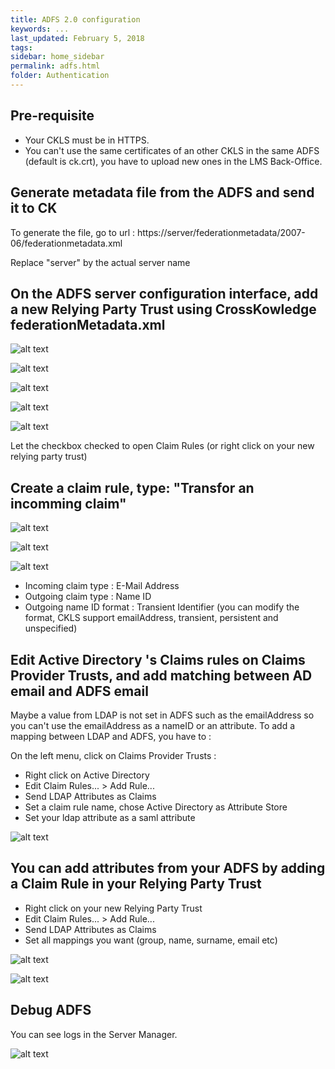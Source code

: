```yaml
---
title: ADFS 2.0 configuration
keywords: ...
last_updated: February 5, 2018
tags:
sidebar: home_sidebar
permalink: adfs.html
folder: Authentication
---
```


## Pre-requisite

* Your CKLS must be in HTTPS.
* You can't use the same certificates of an other CKLS in the same ADFS (default is ck.crt), you have to upload new ones in the LMS Back-Office.


## Generate metadata file from the ADFS and send it to CK

To generate the file, go to url : https://server/federationmetadata/2007-06/federationmetadata.xml

Replace "server" by the actual server name

## On the ADFS server configuration interface, add a new Relying Party Trust using CrossKowledge federationMetadata.xml


![alt text](http://developers.crossknowledge.com/images/Party_trust_1.jpg)

![alt text](http://developers.crossknowledge.com/images/Party_trust_2.jpg)

![alt text](http://developers.crossknowledge.com/images/Party_trust_3.jpg)

![alt text](http://developers.crossknowledge.com/images/Party_trust_5.jpg)

![alt text](http://developers.crossknowledge.com/images/Party_trust_6.jpg)

Let the checkbox checked to open Claim Rules (or right click on your new relying party trust)


## Create a claim rule, type: "Transfor an incomming claim"

![alt text](http://developers.crossknowledge.com/images/Claim_Rules_nameID_1.jpg)

![alt text](http://developers.crossknowledge.com/images/Claim_Rules_nameID_2.jpg)

![alt text](http://developers.crossknowledge.com/images/Claim_Rules_nameID_3.jpg)

* Incoming claim type : E-Mail Address
* Outgoing claim type : Name ID
* Outgoing name ID format : Transient Identifier (you can modify the format, CKLS support emailAddress, transient, persistent and unspecified)

## Edit Active Directory 's Claims rules on Claims Provider Trusts, and add matching between AD email and ADFS email

Maybe a value from LDAP is not set in ADFS such as the emailAddress so you can't use the emailAddress as a nameID or an attribute. To add a mapping between LDAP and ADFS, you have to :

On the left menu, click on Claims Provider Trusts :

* Right click on Active Directory
* Edit Claim Rules... > Add Rule...
* Send LDAP Attributes as Claims
* Set a claim rule name, chose Active Directory as Attribute Store
* Set your ldap attribute as a saml attribute

![alt text](http://developers.crossknowledge.com/images/Ldap_adfs_mapping_1.jpg)

## You can add attributes from your ADFS by adding a Claim Rule in your Relying Party Trust

* Right click on your new Relying Party Trust
* Edit Claim Rules... > Add Rule...
* Send LDAP Attributes as Claims
* Set all mappings you want (group, name, surname, email etc)

![alt text](http://developers.crossknowledge.com/images/Claim_Rules_attributes_1.jpg)

![alt text](http://developers.crossknowledge.com/images/Claim_Rules_attributes_2.jpg)

## Debug ADFS

You can see logs in the Server Manager.

![alt text](http://developers.crossknowledge.com/images/ServermanagerADFS.jpg)



